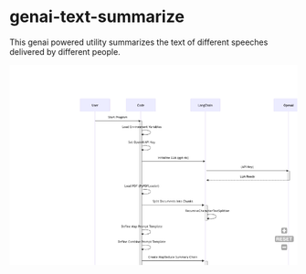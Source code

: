 # genai-text-summarize
This genai powered utility summarizes the text of different speeches delivered by different people.

![text summary](sequence.png)
